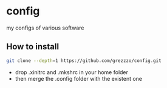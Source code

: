 # config
my configs of various software
## How to install
```sh
git clone --depth=1 https://github.com/grezzzo/config.git
```

- drop .xinitrc and .mkshrc in your home folder
- then merge the .config folder with the existent one
